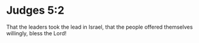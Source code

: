 # Judges 5:2

That the leaders took the lead in Israel, that the people offered themselves willingly, bless the Lord!
